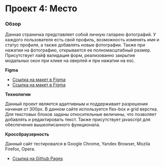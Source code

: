 # Проект 4: Место

### Обзор

Данная страничка представляет собой личную галарею фотографий. У каждого пользователя есть свой профиль, возможность изменять имя и статус профиля, а также добавлять новые фотографии. Также при нажатии на фотографию, открывается ее полномасштабный размер. Присутствует лайф валидация форм, реализованно закрытие модальных окон при клике на оверлей и при нажатии на esc.

**Figma**

* [Ссылка на макет в Figma](https://www.figma.com/file/StZjf8HnoeLdiXS7dYrLAh/JavaScript.-Sprint-4)
* [Ссылка на макет в Figma](https://www.figma.com/file/nlYpT4VhFiwimn2YlncrcF/JavaScript.-Sprint-5)

**Технологии**

Данный проект является адаптивным и поддерживает разрешения начиная от 300px. В данном сайте используется flex-box и grid верстка. Для текстовых блоков заданы относительные величины, что позволяет добавлять и редактировать текст. Также присутствует javascript для обеспечения вышеописанного функционала.

**Кроссбраузерность**

Данный сайт тестировался в Google Chrome, Yandex Browser, Mozila Firefox, Opera.

* [Ссылка на Github Pages](https://10stavr96.github.io/mesto/)
